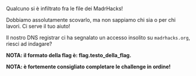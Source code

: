 Qualcuno si è infiltrato fra le file dei MadrHacks!

Dobbiamo assolutamente scovarlo, ma non sappiamo chi sia o per chi lavori. Ci serve il tuo aiuto!

Il nostro DNS registrar ci ha segnalato un accesso insolito su `madrhacks.org`, riesci ad indagare?

**NOTA: il formato della flag è: flag.testo_della_flag.**

**NOTA: è fortemente consigliato completare le challenge in ordine!**
